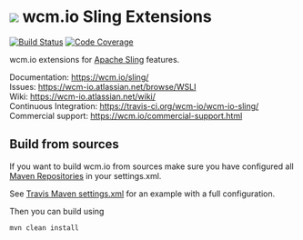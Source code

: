<img src="https://wcm.io/images/favicon-16@2x.png"/> wcm.io Sling Extensions
======
[![Build Status](https://travis-ci.org/wcm-io/wcm-io-sling.png?branch=develop)](https://travis-ci.org/wcm-io/wcm-io-sling)
[![Code Coverage](https://codecov.io/gh/wcm-io/wcm-io-sling/branch/develop/graph/badge.svg)](https://codecov.io/gh/wcm-io/wcm-io-sling)

wcm.io extensions for [Apache Sling](http://sling.apache.org/) features.

Documentation: https://wcm.io/sling/<br/>
Issues: https://wcm-io.atlassian.net/browse/WSLI<br/>
Wiki: https://wcm-io.atlassian.net/wiki/<br/>
Continuous Integration: https://travis-ci.org/wcm-io/wcm-io-sling/<br/>
Commercial support: https://wcm.io/commercial-support.html


## Build from sources

If you want to build wcm.io from sources make sure you have configured all [Maven Repositories](https://wcm.io/maven.html) in your settings.xml.

See [Travis Maven settings.xml](https://github.com/wcm-io/wcm-io-sling/blob/master/.travis.maven-settings.xml) for an example with a full configuration.

Then you can build using

```
mvn clean install
```
